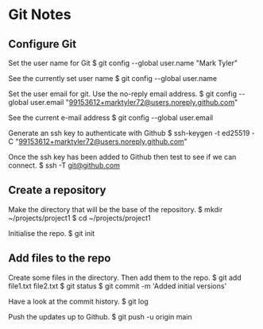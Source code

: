 Git Notes
=========

## Configure Git

Set the user name for Git
    $ git config --global user.name "Mark Tyler"

See the currently set user name
    $ git config --global user.name

Set the user email for git. Use the no-reply email address.
    $ git config --global user.email "99153612+marktyler72@users.noreply.github.com"

See the current e-mail address
    $ git config --global user.email

Generate an ssh key to authenticate with Github
    $ ssh-keygen -t ed25519 -C "99153612+marktyler72@users.noreply.github.com"

Once the ssh key has been added to Github then test to see if we can connect.
    $ ssh -T git@github.com

## Create a repository

Make the directory that will be the base of the repository.
    $ mkdir ~/projects/project1
    $ cd ~/projects/project1

Initialise the repo.
    $ git init

## Add files to the repo

Create some files in the directory. Then add them to the repo.
    $ git add file1.txt file2.txt
    $ git status
    $ git commit -m 'Added initial versions'

Have a look at the commit history.
    $ git log

Push the updates up to Github.
    $ git push -u origin main

 
